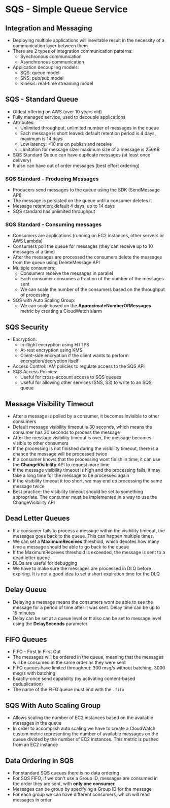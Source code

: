 # SQS - Simple Queue Service

## Integration and Messaging

- Deploying multiple applications will inevitable result in the necessity of a communication layer between them
- There are 2 types of integration communication patterns:
    - Synchronous communication
    - Asynchronous communication
- Application decoupling models:
    - SQS: queue model
    - SNS: pub/sub model
    - Kinesis: real-time streaming model

## SQS - Standard Queue

- Oldest offering on AWS (over 10 years old)
- Fully managed service, used to decouple applications
- Attributes:
    - Unlimited throughput, unlimited number of messages in the queue
    - Each message is short leaved: default retention period is 4 days, maximum is 14 days
    - Low latency: <10 ms on publish and receive
    - Limitation for message size: maximum size of a message is 256KB
- SQS Standard Queue can have duplicate messages (at least once delivery)
- It also can have out of order messages (best effort ordering)

### SQS Standard -  Producing Messages

- Producers send messages to the queue using the SDK (SendMessage API)
- The message is persisted on the queue until a consumer deletes it
- Message retention: default 4 days, up to 14 days
- SQS standard has unlimited throughput

### SQS Standard - Consuming messages

- Consumers are applications (running on EC2 instances, other servers or AWS Lambda)
- Consumers poll the queue for messages (they can receive up to 10 messages at a time)
- After the messages are processed the consumers delete the messages from the queue using DeleteMessage API
- Multiple consumers:
    - Consumers receive the messages in parallel
    - Each consumer consumes a fraction of the number of the messages sent
    - We can scale the number of the consumers based on the throughput of processing
- SQS with Auto Scaling Group:
    - We can scale based on the **ApproximateNumberOfMessages** metric by creating a CloudWatch alarm

## SQS Security

- Encryption:
    - In-flight encryption using HTTPS
    - At-rest encryption using KMS
    - Client-side encryption if the client wants to perform encryption/decryption itself
- Access Control: IAM policies to regulate access to the SQS API
- SQS Access Policies:
    - Useful for cross-account access to SQS queues
    - Useful for allowing other services (SNS, S3) to write to an SQS queue

## Message Visibility Timeout

- After a message is polled by a consumer, it becomes invisible to other consumers
- Default message visibility timeout is 30 seconds, which means the consumer has 30 seconds to process the message
- After the message visibility timeout is over, the message becomes visible to other consumers
- If the processing is not finished during the visibility timeout, there is a chance the message will be processed twice
- If a consumer knows that the processing wont finish in time, it can use the **ChangeVisibility** API to request more time
- If the message visibility timeout is high and the processing fails, it may take a long time for the message to be processed again
- If the visibility timeout it too short, we may end up processing the same message twice
- Best practice: the visibility timeout should be set to something appropriate. The consumer must be implemented in a way to use the ChangeVisibility API

## Dead Letter Queues

- If a consumer fails to process a message within the visibility timeout, the messages goes back to the queue. This can happen multiple times.
- We can set a **MaximumReceives** threshold, which denotes how many time a message should be able to go back to the queue
- If the MaximumReceives threshold is exceeded, the message is sent to a dead letter queue
- DLQs are useful for debugging
- We have to make sure the messages are processed in DLQ before expiring. It is not a good idea to set a short expiration time for the DLQ

## Delay Queue

- Delaying a message means the consumers wont be able to see the message for a period of time after it was sent. Delay time can be up to 15 minutes
- Delay can be set at a queue level or tt also can be set to message level using the **DelaySeconds** parameter

## FIFO Queues

- FIFO - First In First Out
- The messages will be ordered in the queue, meaning that the messages will be consumed in the same order as they were sent
- FIFO queues have limited throughput: 300 msg/s without batching, 3000 msg/s with batching
- Exactly-once send capability (by activating content-based deduplication)
- The name of the FIFO queue must end with the `.fifo`

## SQS With Auto Scaling Group

- Allows scaling the number of EC2 instances based on the available messages in the queue
- In order to accomplish auto scaling we have to create a CloudWatch custom metric representing the number of available messages on the queue divided by the number of EC2 instances. This metric is pushed from an EC2 instance

## Data Ordering in SQS

- For standard SQS queues there is no data ordering
- For SQS FIFO, if we don't use a Group ID, messages are consumed in the order they are sent, with **only one consumer**
- Messages can be group by specifying a Group ID for the message
- For each group we can have different consumers, which will read messages in order

